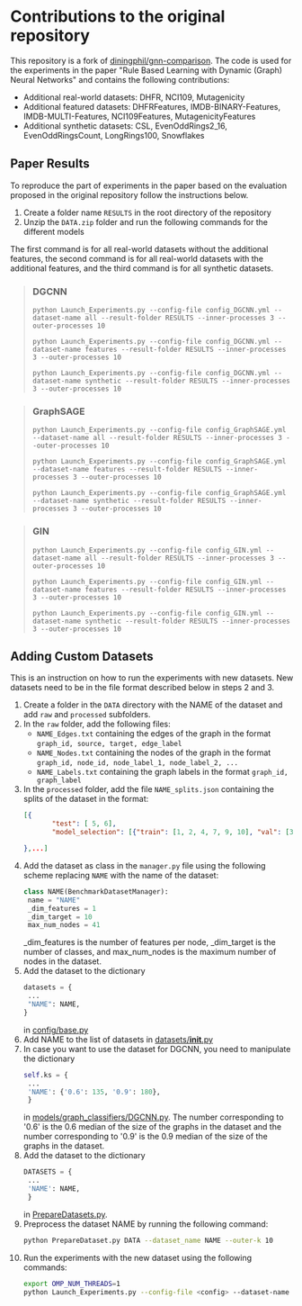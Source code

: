 # Contributions to the original repository

This repository is a fork of [diningphil/gnn-comparison](https://github.com/diningphil/gnn-comparison).
The code is used for the experiments in the paper "Rule Based Learning with Dynamic (Graph) Neural Networks"
and contains the following contributions:

- Additional real-world datasets: DHFR, NCI109, Mutagenicity
- Additional featured datasets: DHFRFeatures, IMDB-BINARY-Features, IMDB-MULTI-Features, NCI109Features, MutagenicityFeatures
- Additional synthetic datasets: CSL, EvenOddRings2_16, EvenOddRingsCount, LongRings100, Snowflakes

## Paper Results
To reproduce the part of experiments in the paper based on the evaluation proposed in the original repository follow the instructions below.
1. Create a folder name `RESULTS` in the root directory of the repository
2. Unzip the `DATA.zip` folder and run the following commands for the different models

The first command is for all real-world datasets without the additional features,
the second command is for all real-world datasets with the additional features,
and the third command is for all synthetic datasets.

> ### DGCNN
> ```python Launch_Experiments.py --config-file config_DGCNN.yml --dataset-name all --result-folder RESULTS --inner-processes 3 --outer-processes 10```
> 
> ```python Launch_Experiments.py --config-file config_DGCNN.yml --dataset-name features --result-folder RESULTS --inner-processes 3 --outer-processes 10```
>
> ```python Launch_Experiments.py --config-file config_DGCNN.yml --dataset-name synthetic --result-folder RESULTS --inner-processes 3 --outer-processes 10```

> ### GraphSAGE
> ```python Launch_Experiments.py --config-file config_GraphSAGE.yml --dataset-name all --result-folder RESULTS --inner-processes 3 --outer-processes 10```
>
>```python Launch_Experiments.py --config-file config_GraphSAGE.yml --dataset-name features --result-folder RESULTS --inner-processes 3 --outer-processes 10```
>
>```python Launch_Experiments.py --config-file config_GraphSAGE.yml --dataset-name synthetic --result-folder RESULTS --inner-processes 3 --outer-processes 10```

> ### GIN
> ```python Launch_Experiments.py --config-file config_GIN.yml --dataset-name all --result-folder RESULTS --inner-processes 3 --outer-processes 10```
>
>```python Launch_Experiments.py --config-file config_GIN.yml --dataset-name features --result-folder RESULTS --inner-processes 3 --outer-processes 10```
>
>```python Launch_Experiments.py --config-file config_GIN.yml --dataset-name synthetic --result-folder RESULTS --inner-processes 3 --outer-processes 10```



## Adding Custom Datasets

This is an instruction on how to run the experiments with new datasets.
New datasets need to be in the file format described below in steps 2 and 3.

1. Create a folder in the `DATA` directory with the NAME of the dataset and add `raw` and `processed` subfolders.
2. In the `raw` folder, add the following files:
    - `NAME_Edges.txt` containing the edges of the graph in the format `graph_id, source, target, edge_label`
    - `NAME_Nodes.txt` containing the nodes of the graph in the format `graph_id, node_id, node_label_1, node_label_2, ...`
    - `NAME_Labels.txt` containing the graph labels in the format `graph_id, graph_label`
3. In the `processed` folder, add the file `NAME_splits.json` containing the splits of the dataset in the format:
    ```json
   [{
           "test": [ 5, 6],
           "model_selection": [{"train": [1, 2, 4, 7, 9, 10], "val": [3, 8]}]
    
   },...]
    ```
4. Add the dataset as class in the `manager.py` file using the following scheme replacing `NAME` with the name of the dataset:
   ```python
   class NAME(BenchmarkDatasetManager):
    name = "NAME"
    _dim_features = 1
    _dim_target = 10
    max_num_nodes = 41
   ```
   _dim_features is the number of features per node, _dim_target is the number of classes, and max_num_nodes is the maximum number of nodes in the dataset.
5. Add the dataset to the dictionary 
   ```python
   datasets = {
    ...
    "NAME": NAME,
   }
   ```
   in [config/base.py](config/base.py) 
6. Add NAME to the list of datasets in [datasets/__init__.py](datasets/__init__.py)
7. In case you want to use the dataset for DGCNN, you need to manipulate the dictionary
   ```python
   self.ks = {
    ...
    'NAME': {'0.6': 135, '0.9': 180},
    }
   ```
   in [models/graph_classifiers/DGCNN.py](models/graph_classifiers/DGCNN.py).
   The number corresponding to '0.6' is the 0.6 median of the size of the graphs in the dataset and the number corresponding to '0.9' is the 0.9 median of the size of the graphs in the dataset.
8. Add the dataset to the dictionary
   ```python
   DATASETS = {
    ...
    'NAME': NAME,
    }
   ```
   in [PrepareDatasets.py](PrepareDatasets.py).
9. Preprocess the dataset NAME by running the following command:
   ```bash
   python PrepareDataset.py DATA --dataset_name NAME --outer-k 10
   ```
10. Run the experiments with the new dataset using the following commands:
    ```bash
    export OMP_NUM_THREADS=1
    python Launch_Experiments.py --config-file <config> --dataset-name NAME --result-folder RESULTS --inner-processes 3 --outer-processes 10
    ```
